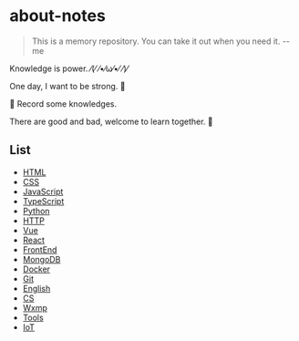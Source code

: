 # about-notes

> This is a memory repository. You can take it out when you need it.  --me

Knowledge is power. ⁄(⁄ ⁄•⁄ω⁄•⁄ ⁄)⁄

One day, I want to be strong. 💪

📙 Record some knowledges.

There are good and bad, welcome to learn together. 👏

## List

- [HTML](https://github.com/ysfscream/about-notes/tree/master/docs/HTML)
- [CSS](https://github.com/ysfscream/about-notes/tree/master/docs/CSS)
- [JavaScript](https://github.com/ysfscream/about-notes/tree/master/docs/Javascript)
- [TypeScript](https://github.com/ysfscream/about-notes/tree/master/docs/Typescript)
- [Python](https://github.com/ysfscream/about-notes/tree/master/docs/Python)
- [HTTP](https://github.com/ysfscream/about-notes/tree/master/docs/HTTP)
- [Vue](https://github.com/ysfscream/about-notes/tree/master/docs/Vue)
- [React](https://github.com/ysfscream/about-notes/tree/master/docs/React)
- [FrontEnd](https://github.com/ysfscream/about-notes/tree/master/docs/FrontEnd)
- [MongoDB](https://github.com/ysfscream/about-notes/tree/master/docs/MongoDB)
- [Docker](https://github.com/ysfscream/about-notes/tree/master/docs/Docker)
- [Git](https://github.com/ysfscream/about-notes/tree/master/docs/Git)
- [English](https://github.com/ysfscream/about-notes/tree/master/docs/English)
- [CS](https://github.com/ysfscream/about-notes/tree/master/docs/CS)
- [Wxmp](https://github.com/ysfscream/about-notes/tree/master/docs/wxmp)
- [Tools](https://github.com/ysfscream/about-notes/tree/master/docs/Tools)
- [IoT](https://github.com/ysfscream/about-notes/tree/master/docs/IoT)
